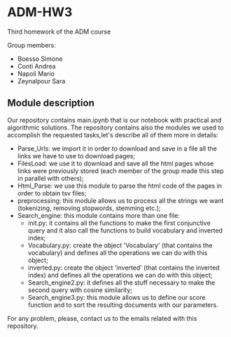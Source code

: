 # ADM-HW3
Third homework of the ADM course

Group members:
- Boesso Simone
- Conti Andrea
- Napoli Mario
- Zeynalpour Sara

## Module description
Our repository contains main.ipynb that is our notebook with practical and algorithmic solutions.
The repository contains also the modules we used to accomplish the requested tasks,let's describe all of them more in details:
- Parse_Urls: we import it in order to download and save in a file all the links we have to use to download pages;
- FilesLoad: we use it to download and save all the html pages whose links were previously stored (each member of the group made this step in parallel with others);
- Html_Parse: we use this module to parse the html code of the pages in order to obtain tsv files;
- preprocessing: this module allows us to process all the strings we want (tokenizing, removing stopwords, stemming etc.);
- Search_engine: this module contains more than one file:
  - init.py: it contains all the functions to make the first conjunctive query and it also call the functions to build vocabulary and inverted index;
  - Vocabulary.py: create the object 'Vocabulary' (that contains the vocabulary) and defines all the operations we can do with this object;
  - inverted.py: create the object 'inverted' (that contains the inverted index) and defines all the operations we can do with this object;
  - Search_engine2.py: it defines all the stuff necessary to make the second query with cosine similarity;
  - Search_engine3.py: this module allows us to define our score function and to sort the resulting documents with our parameters.
  

For any problem, please, contact us to the emails related with this repository.
